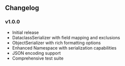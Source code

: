 ## Changelog

### v1.0.0

- Initial release
- DataclassSerializer with field mapping and exclusions
- ObjectSerializer with rich formatting options
- Enhanced Namespace with serialization capabilities
- JSON encoding support
- Comprehensive test suite
